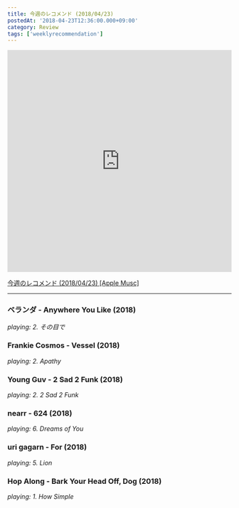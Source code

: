 ```yaml
---
title: 今週のレコメンド (2018/04/23)
postedAt: '2018-04-23T12:36:00.000+09:00'
category: Review
tags: ['weeklyrecommendation']
---
```


<iframe src="https://tools.applemusic.com/embed/v1/playlist/pl.u-pMylb8YcYZ07g6?country=jp" height="500px" width="100%" frameborder="0"></iframe>

[今週のレコメンド (2018/04/23) \[Apple Musc\]](https://itunes.apple.com/jp/playlist/%E4%BB%8A%E9%80%B1%E3%81%AE%E3%83%AC%E3%82%B3%E3%83%A1%E3%83%B3%E3%83%89-2018-04-23/pl.u-pMylb8YcYZ07g6)

---

### ベランダ - Anywhere You Like (2018)

_playing: 2\. その目で_

### Frankie Cosmos - Vessel (2018)

_playing: 2\. Apathy_

### Young Guv - 2 Sad 2 Funk (2018)

_playing: 2\. 2 Sad 2 Funk_

### nearr - 624 (2018)

_playing: 6\. Dreams of You_

### uri gagarn - For (2018)

_playing: 5\. Lion_

### Hop Along - Bark Your Head Off, Dog (2018)

_playing: 1\. How Simple_
